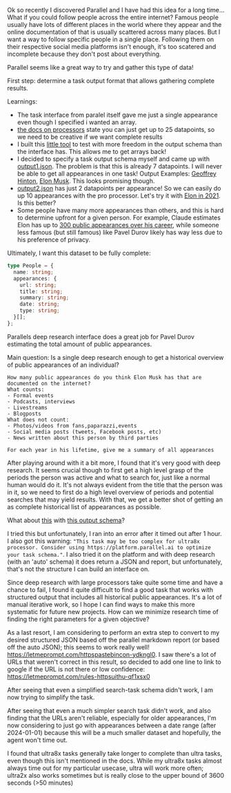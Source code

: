 Ok so recently I discovered Parallel and I have had this idea for a long time... What if you could follow people across the entire internet? Famous people usually have lots of different places in the world where they appear and the online documentation of that is usually scattered across many places. But I want a way to follow specific people in a single place. Following them on their respective social media platforms isn't enough, it's too scatered and incomplete because they don't post about everything.

Parallel seems like a great way to try and gather this type of data!

First step: determine a task output format that allows gathering complete results.

Learnings:

- The task interface from paralel itself gave me just a single appearance even though I specified i wanted an array.
- [the docs on processors](https://docs.parallel.ai/task-api/core-concepts/choose-a-processor) state you can just get up to 25 datapoints, so we need to be creative if we want complete results
- I built this [little tool](https://tasks.gptideas.com) to test with more freedom in the output schema than the interface has. This allows me to get arrays back!
- I decided to specify a task output schema myself and came up with [output1.json](experiments/output1.json). The problem is that this is already 7 datapoints. I will never be able to get all appearances in one task! Output Examples: [Geoffrey Hinton](https://tasks.gptideas.com/task/04ccdc68-8ba9-4934-897d-dc2569c18fd0), [Elon Musk](https://tasks.gptideas.com/task/4a309d5d-019c-4933-ac87-e0aba4364b29). This looks promising though.
- [output2.json](experiments/output2.json) has just 2 datapoints per appearance! So we can easily do up 10 appearances with the pro processor. Let's try it with [Elon in 2021](). Is this better?
- Some people have many more appearances than others, and this is hard to determine upfront for a given person. For example, Claude estimates Elon has up to [300 public appearances over his career](https://letmeprompt.com/rules-httpsuithu-s2wmeg0), while someone less famous (but still famous) like Pavel Durov likely has way less due to his preference of privacy.

Ultimately, I want this dataset to be fully complete:

```ts
type People = {
  name: string;
  appearances: {
    url: string;
    title: string;
    summary: string;
    date: string;
    type: string;
  }[];
};
```

Parallels deep research interface does a great job for Pavel Durov estimating the total amount of public appearances.

Main question: Is a single deep research enough to get a historical overview of public appearances of an individual?

```
How many public appearances do you think Elon Musk has that are documented on the internet?
What counts:
- Formal events
- Podcasts, interviews
- Livestreams
- Blogposts
What does not count:
- Photos/videos from fans,paparazzi,events
- Social media posts (tweets, Facebook posts, etc)
- News written about this person by third parties

For each year in his lifetime, give me a summary of all appearances
```

After playing around with it a bit more, I found that it's very good with deep research. It seems crucial though to first get a high level grasp of the periods the person was active and what to search for, just like a normal human would do it. It's not always evident from the title that the person was in it, so we need to first do a high level overview of periods and potential searches that may yield results. With that, we get a better shot of getting an as complete historical list of appearances as possible.

What about [this](search-task.md) with [this output schema](search-task.schema.json)?

I tried this but unfortunately, I ran into an error after it timed out after 1 hour. I also got this warning: `"This task may be too complex for ultra8x processor. Consider using https://platform.parallel.ai to optimize your task schema."`. I also tried it on the platform and with deep research (with an 'auto' schema) it does return a JSON and report, but unfortunately, that's not the structure I can build an interface on.

Since deep research with large processors take quite some time and have a chance to fail, I found it quite difficult to find a good task that works with structured output that includes all historical public appearances. It's a lot of manual iterative work, so I hope I can find ways to make this more systematic for future new projects. How can we minimize research time of finding the right parameters for a given objective?

As a last resort, I am considering to perform an extra step to convert to my desired structured JSON based off the parallel markdown report (or based off the auto JSON); this seems to work really well! https://letmeprompt.com/httpspastebincon-ydkngl0. I saw there's a lot of URLs that weren't correct in this result, so decided to add one line to link to google if the URL is not there or low confidence: https://letmeprompt.com/rules-httpsuithu-qf1xsx0

After seeing that even a simplified search-task schema didn't work, I am now trying to simplify the task.

After seeing that even a much simpler search task didn't work, and also finding that the URLs aren't reliable, especially for older appearances, I'm now considering to just go with appearances between a date range (after 2024-01-01) because this will be a much smaller dataset and hopefully, the agent won't time out.

I found that ultra8x tasks generally take longer to complete than ultra tasks, even though this isn't mentioned in the docs. While my ultra8x tasks almost always time out for my particular usecase, ultra will work more often; ultra2x also works sometimes but is really close to the upper bound of 3600 seconds (>50 minutes)
